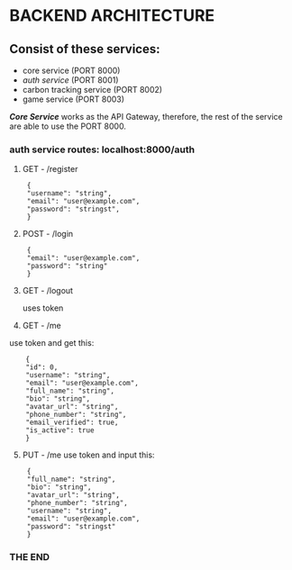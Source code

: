# BACKEND ARCHITECTURE

## Consist of these services:
- core service (PORT 8000) 
- *auth service* (PORT 8001)
- carbon tracking service (PORT 8002)
- game service (PORT 8003)


***Core Service*** works as the API Gateway, therefore, the rest of the service are able to use the PORT 8000. 


### auth service routes: localhost:8000/auth

1. GET - /register

        {
        "username": "string",
        "email": "user@example.com",
        "password": "stringst",
        }


2. POST - /login

        {
        "email": "user@example.com",
        "password": "string"
        }

3. GET - /logout

    uses token

4. GET - /me

use token and get this:

        {
        "id": 0,
        "username": "string",
        "email": "user@example.com",
        "full_name": "string",
        "bio": "string",
        "avatar_url": "string",
        "phone_number": "string",
        "email_verified": true,
        "is_active": true
        }

5. PUT - /me
use token and input this:

        {
        "full_name": "string",
        "bio": "string",
        "avatar_url": "string",
        "phone_number": "string",
        "username": "string",
        "email": "user@example.com",
        "password": "stringst"
        }


### THE END ###